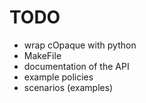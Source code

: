 # TODO

 - wrap cOpaque with python
 - MakeFile
 - documentation of the API
 - example policies
 - scenarios (examples)
